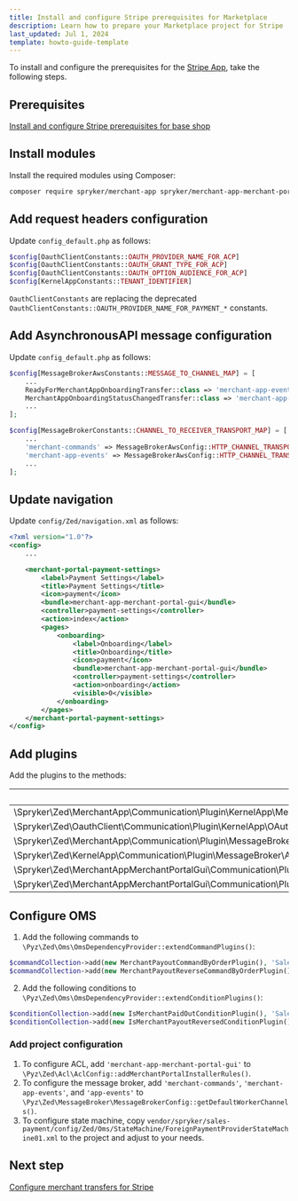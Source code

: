 ```yaml
---
title: Install and configure Stripe prerequisites for Marketplace
description: Learn how to prepare your Marketplace project for Stripe
last_updated: Jul 1, 2024
template: howto-guide-template
---
```


To install and configure the prerequisites for the [Stripe App](/docs/pbc/all/payment-service-provider/{{page.version}}/base-shop/third-party-integrations/stripe/stripe.html), take the following steps.

## Prerequisites

[Install and configure Stripe prerequisites for base shop](/docs/pbc/all/payment-service-provider/{{page.version}}/base-shop/third-party-integrations/stripe/install-and-configure-stripe-prerequisites.html)


## Install modules

Install the required modules using Composer:

```bash
composer require spryker/merchant-app spryker/merchant-app-merchant-portal-gui
```


## Add request headers configuration

Update `config_default.php` as follows:

```php
$config[OauthClientConstants::OAUTH_PROVIDER_NAME_FOR_ACP]
$config[OauthClientConstants::OAUTH_GRANT_TYPE_FOR_ACP]
$config[OauthClientConstants::OAUTH_OPTION_AUDIENCE_FOR_ACP]
$config[KernelAppConstants::TENANT_IDENTIFIER]
```

`OauthClientConstants` are replacing the deprecated `OauthClientConstants::OAUTH_PROVIDER_NAME_FOR_PAYMENT_*` constants.


## Add AsynchronousAPI message configuration

Update `config_default.php` as follows:

```php
$config[MessageBrokerAwsConstants::MESSAGE_TO_CHANNEL_MAP] = [
    ...
    ReadyForMerchantAppOnboardingTransfer::class => 'merchant-app-events',
    MerchantAppOnboardingStatusChangedTransfer::class => 'merchant-app-events',
    ...
];

$config[MessageBrokerConstants::CHANNEL_TO_RECEIVER_TRANSPORT_MAP] = [
    ...
    'merchant-commands' => MessageBrokerAwsConfig::HTTP_CHANNEL_TRANSPORT,
    'merchant-app-events' => MessageBrokerAwsConfig::HTTP_CHANNEL_TRANSPORT,
    ...
];
```

## Update navigation

Update `config/Zed/navigation.xml` as follows:

```xml
<?xml version="1.0"?>
<config>
    ...

    <merchant-portal-payment-settings>
        <label>Payment Settings</label>
        <title>Payment Settings</title>
        <icon>payment</icon>
        <bundle>merchant-app-merchant-portal-gui</bundle>
        <controller>payment-settings</controller>
        <action>index</action>
        <pages>
            <onboarding>
                <label>Onboarding</label>
                <title>Onboarding</title>
                <icon>payment</icon>
                <bundle>merchant-app-merchant-portal-gui</bundle>
                <controller>payment-settings</controller>
                <action>onboarding</action>
                <visible>0</visible>
            </onboarding>
        </pages>
    </merchant-portal-payment-settings>
</config>
```

## Add plugins

Add the plugins to the methods:

| PLUGIN | METHOD |
| - | - |
| \Spryker\Zed\MerchantApp\Communication\Plugin\KernelApp\MerchantAppRequestExpanderPlugin | \Pyz\Zed\KernelApp\KernelAppDependencyProvider::getRequestExpanderPlugins() |
| \Spryker\Zed\OauthClient\Communication\Plugin\KernelApp\OAuthRequestExpanderPlugin |  \Pyz\Zed\KernelApp\KernelAppDependencyProvider::getRequestExpanderPlugins() |
| \Spryker\Zed\MerchantApp\Communication\Plugin\MessageBroker\MerchantAppOnboardingMessageHandlerPlugin | \Pyz\Zed\MessageBroker\MessageBrokerDependencyProvider::getMessageHandlerPlugins() |
| \Spryker\Zed\KernelApp\Communication\Plugin\MessageBroker\AppConfigMessageHandlerPlugin` | \Pyz\Zed\MessageBroker\MessageBrokerDependencyProvider::getMessageHandlerPlugins() |
| \Spryker\Zed\MerchantAppMerchantPortalGui\Communication\Plugin\AclMerchantPortal\MerchantAppMerchantPortalGuiMerchantAclRuleExpanderPlugin | \Pyz\Zed\AclMerchantPortal\AclMerchantPortalDependencyProvider::getMerchantAclRuleExpanderPlugins() |
| \Spryker\Zed\MerchantAppMerchantPortalGui\Communication\Plugin\AclMerchantPortal\MerchantAppAclEntityConfigurationExpanderPlugin | \Pyz\Zed\AclMerchantPortal\AclMerchantPortalDependencyProvider::getAclEntityConfigurationExpanderPlugins() |

## Configure OMS

1. Add the following commands to `\Pyz\Zed\Oms\OmsDependencyProvider::extendCommandPlugins()`:
```php
$commandCollection->add(new MerchantPayoutCommandByOrderPlugin(), 'SalesPaymentMerchant/Payout');
$commandCollection->add(new MerchantPayoutReverseCommandByOrderPlugin(), 'SalesPaymentMerchant/ReversePayout');
```

2. Add the following conditions to `\Pyz\Zed\Oms\OmsDependencyProvider::extendConditionPlugins()`:
```php
$conditionCollection->add(new IsMerchantPaidOutConditionPlugin(), 'SalesPaymentMerchant/IsMerchantPaidOut');
$conditionCollection->add(new IsMerchantPayoutReversedConditionPlugin(), 'SalesPaymentMerchant/IsMerchantPayoutReversed');
```

### Add project configuration

1. To configure ACL, add `'merchant-app-merchant-portal-gui'` to `\Pyz\Zed\Acl\AclConfig::addMerchantPortalInstallerRules()`.
2. To configure the message broker, add `'merchant-commands'`, `'merchant-app-events'`, and `'app-events'` to `\Pyz\Zed\MessageBroker\MessageBrokerConfig::getDefaultWorkerChannels()`.
3. To configure state machine, copy `vendor/spryker/sales-payment/config/Zed/Oms/StateMachine/ForeignPaymentProviderStateMachine01.xml` to the project and adjust to your needs.


## Next step

[Configure merchant transfers for Stripe](/docs/pbc/all/payment-service-provider/202404.0/marketplace/stripe-third-party-integration/configure-merchant-transfers-for-stripe.html)
